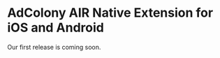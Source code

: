 AdColony AIR Native Extension for iOS and Android
=====================

Our first release is coming soon.
